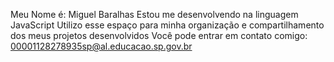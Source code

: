 Meu Nome é: Miguel Baralhas 
Estou me desenvolvendo na linguagem JavaScript
Utilizo esse espaço para minha organização e compartilhamento dos meus projetos desenvolvidos
Você pode entrar em contato comigo: 00001128278935sp@al.educacao.sp.gov.br
